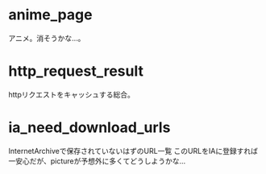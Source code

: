 # anime_page
アニメ。消そうかな…。

# http_request_result
httpリクエストをキャッシュする総合。

# ia_need_download_urls
InternetArchiveで保存されていないはずのURL一覧
このURLをIAに登録すれば一安心だが、pictureが予想外に多くてどうしようかな…

